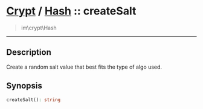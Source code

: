 # [Crypt](crypt.md) / [Hash](crypt-Hash.md) :: createSalt
 > im\crypt\Hash
____

## Description
Create a random salt value that best fits the
type of algo used.

## Synopsis
```php
createSalt(): string
```

